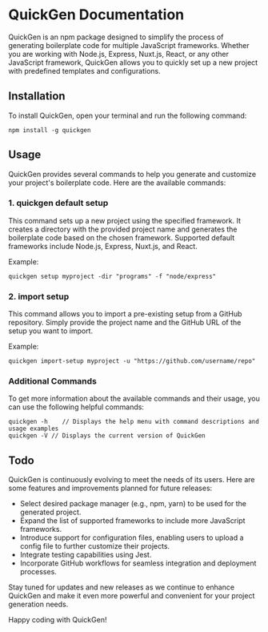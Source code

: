 # QuickGen Documentation

QuickGen is an npm package designed to simplify the process of generating boilerplate code for multiple JavaScript frameworks. Whether you are working with Node.js, Express, Nuxt.js, React, or any other JavaScript framework, QuickGen allows you to quickly set up a new project with predefined templates and configurations.

## Installation

To install QuickGen, open your terminal and run the following command:

```
npm install -g quickgen
```

## Usage

QuickGen provides several commands to help you generate and customize your project's boilerplate code. Here are the available commands:

### 1. quickgen default setup

This command sets up a new project using the specified framework. It creates a directory with the provided project name and generates the boilerplate code based on the chosen framework. Supported default frameworks include Node.js, Express, Nuxt.js, and React.

Example:

```
quickgen setup myproject -dir "programs" -f "node/express"
```

<!-- ### 2. custom setup

With this command, you can create a custom setup by specifying your own setup name. QuickGen will generate the necessary files and structure based on your custom setup.

Example:

```
quickgen custom-setup myproject -t "my-custom-setup"
``` -->

### 2. import setup

This command allows you to import a pre-existing setup from a GitHub repository. Simply provide the project name and the GitHub URL of the setup you want to import.

Example:

```
quickgen import-setup myproject -u "https://github.com/username/repo"
```

### Additional Commands

To get more information about the available commands and their usage, you can use the following helpful commands:

```
quickgen -h    // Displays the help menu with command descriptions and usage examples
quickgen -V // Displays the current version of QuickGen
```

## Todo

QuickGen is continuously evolving to meet the needs of its users. Here are some features and improvements planned for future releases:

* Select desired package manager (e.g., npm, yarn) to be used for the generated project.
* Expand the list of supported frameworks to include more JavaScript frameworks.
* Introduce support for configuration files, enabling users to upload a config file to further customize their projects.
* Integrate testing capabilities using Jest.
* Incorporate GitHub workflows for seamless integration and deployment processes.

Stay tuned for updates and new releases as we continue to enhance QuickGen and make it even more powerful and convenient for your project generation needs.

Happy coding with QuickGen!
